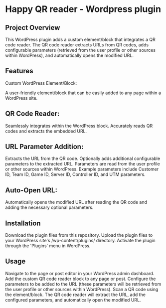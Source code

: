 # Happy QR reader - Wordpress plugin 

## Project Overview
This WordPress plugin adds a custom element/block that integrates a QR code reader. The QR code reader extracts URLs from QR codes, adds configurable parameters (retrieved from the user profile or other sources within WordPress), and automatically opens the modified URL.

## Features
Custom WordPress Element/Block:

A user-friendly element/block that can be easily added to any page within a WordPress site.

## QR Code Reader:
Seamlessly integrates within the WordPress block.
Accurately reads QR codes and extracts the embedded URL.

## URL Parameter Addition:
Extracts the URL from the QR code.
Optionally adds additional configurable parameters to the extracted URL.
Parameters are read from the user profile or other sources within WordPress.
Example parameters include Customer ID, Team ID, Game ID, Server ID, Controller ID, and UTM parameters.

## Auto-Open URL:
Automatically opens the modified URL after reading the QR code and adding the necessary optional parameters.

## Installation
Download the plugin files from this repository.
Upload the plugin files to your WordPress site's /wp-content/plugins/ directory.
Activate the plugin through the 'Plugins' menu in WordPress.

## Usage
Navigate to the page or post editor in your WordPress admin dashboard.
Add the custom QR code reader block to any page or post.
Configure the parameters to be added to the URL (these parameters will be retrieved from the user profile or other sources within WordPress).
Scan a QR code using the element/block.
The QR code reader will extract the URL, add the configured parameters, and automatically open the modified URL.
